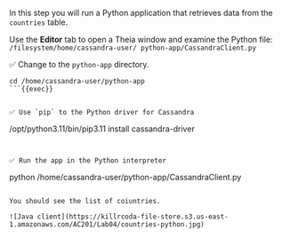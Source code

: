 In this step you will run a Python application that retrieves data from the `countries` table.

Use the **Editor** tab to open a Theia window and examine the Python file: `/filesystem/home/cassandra-user/
python-app/CassandraClient.py`


✅ Change to the `python-app` directory.
```
cd /home/cassandra-user/python-app
```{{exec}}


✅ Use `pip` to the Python driver for Cassandra
```
/opt/python3.11/bin/pip3.11 install cassandra-driver
```{{exec}}


✅ Run the app in the Python interpreter
```
python /home/cassandra-user/python-app/CassandraClient.py
```{{exec}}

You should see the list of coiuntries.

![Java client](https://killrcoda-file-store.s3.us-east-1.amazonaws.com/AC201/Lab04/countries-python.jpg)
